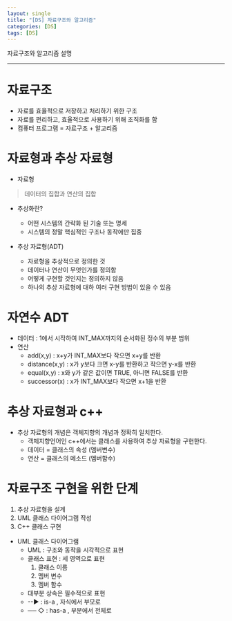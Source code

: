 ```yaml
---
layout: single
title: "[DS] 자료구조와 알고리즘"
categories: [DS]
tags: [DS]
---
```

자료구조와 알고리즘 설명

---
# 자료구조
- 자료를 효율적으로 저장하고 처리하기 위한 구조
- 자료를 편리하고, 효율적으로 사용하기 위해 조직화를 함
- 컴퓨터 프로그램 = 자료구조 + 알고리즘

# 자료형과 추상 자료형
- 자료형
> 데이터의 집합과 연산의 집합
- 추상화란?
  - 어떤 시스템의 간략화 된 기술 또는 명세
  - 시스템의 정말 핵심적인 구조나 동작에만 집중

- 추상 자료형(ADT)
  - 자료형을 추상적으로 정의한 것
  - 데이터나 연산이 무엇인가를 정의함
  - 어떻게 구현할 것인지는 정의하지 않음
  - 하나의 추상 자료형에 대하 여러 구현 방법이 있을 수 있음

# 자연수 ADT
- 데이터 : 1에서 시작하여 INT_MAX까지의 순서화된 정수의 부분 범위
- 연산
  - add(x,y) : x+y가 INT_MAX보다 작으면 x+y를 반환
  - distance(x,y) : x가 y보다 크면 x-y를 반환하고 작으면 y-x를 반환
  - equal(x,y) : x와 y가 같은 값이면 TRUE, 아니면 FALSE를 반환
  - successor(x) : x가 INT_MAX보다 작으면 x+1을 반환

# 추상 자료형과 c++
- 추상 자료형의 개념은 객체지향의 개념과 정확히 일치한다.
    - 객체지향언어인 c++에서는 클래스를 사용하여 추상 자료형을 구현한다.
    - 데이터 = 클래스의 속성 (멤버변수)
    - 연산 = 클래스의 메소드 (멤버함수)

# 자료구조 구현을 위한 단계
1. 추상 자료형을 설계
2. UML 클래스 다이어그램 작성
3. C++ 클래스 구현

- UML 클래스 다이어그램
  - UML : 구조와 동작을 시각적으로 표현
  - 클래스 표현 : 세 영역으로 표현
    1. 클래스 이름
    2. 멤버 변수
    3. 멤버 함수
  - 대부분 상속은 필수적으로 표현
  - --▶ : is-a , 자식에서 부모로
  - ── ◇ : has-a , 부분에서 전체로
    
